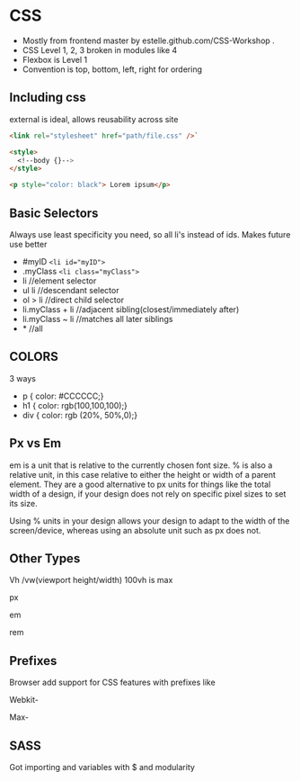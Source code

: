 # CSS
- Mostly from frontend master by estelle.github.com/CSS-Workshop .
- CSS Level 1, 2, 3 broken in modules like 4
- Flexbox is Level 1
- Convention is top, bottom, left, right for ordering

## Including css
external is ideal, allows reusability across site
```html
<link rel="stylesheet" href="path/file.css" />`

<style>
  <!--body {}-->
</style>

<p style="color: black"> Lorem ipsum</p>
```

## Basic Selectors
Always use least specificity you need, so all li's instead of ids. Makes future use better


- #myID `<li id="myID">`
- .myClass `<li class="myClass">`
- li //element selector
- ul li //descendant selector
- ol > li //direct child selector
- li.myClass + li //adjacent sibling(closest/immediately after)
- li.myClass ~ li //matches all later siblings
- \* //all

## COLORS
3 ways

- p { color: #CCCCCC;}
- h1 { color: rgb(100,100,100);}
- div { color: rgb (20%, 50%,0);}

## Px vs Em
em is a unit that is relative to the currently chosen font size.
% is also a relative unit, in this case relative to either the height or width of a parent element. They are a good alternative to px units for things like the total width of a design, if your design does not rely on specific pixel sizes to set its size.

Using % units in your design allows your design to adapt to the width of the screen/device, whereas using an absolute unit such as px does not.

## Other Types

Vh /vw(viewport height/width) 100vh is max 

px

em

rem

## Prefixes

Browser add support for CSS features with prefixes like

Webkit-

Max-

## SASS

Got importing and variables with $ and modularity

